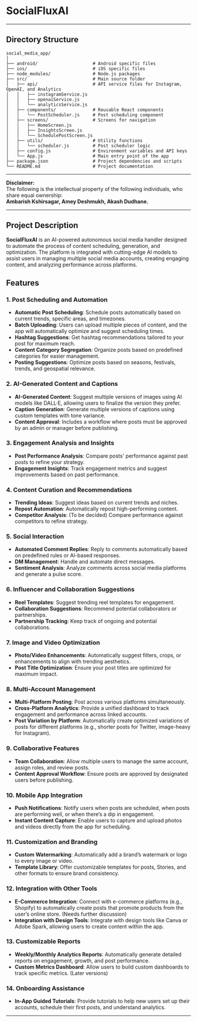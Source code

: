# SocialFluxAI
---

## Directory Structure

```plaintext
social_media_app/
│
├── android/                     # Android specific files
├── ios/                         # iOS specific files
├── node_modules/                # Node.js packages
├── src/                         # Main source folder
│   ├── api/                     # API service files for Instagram, OpenAI, and Analytics
│   │   ├── instagramService.js
│   │   ├── openaiService.js
│   │   └── analyticsService.js
│   ├── components/              # Reusable React components
│   │   └── PostScheduler.js     # Post scheduling component
│   ├── screens/                 # Screens for navigation
│   │   ├── HomeScreen.js
│   │   ├── InsightsScreen.js
│   │   └── SchedulePostScreen.js
│   ├── utils/                   # Utility functions
│   │   └── scheduler.js         # Post scheduler logic
│   ├── config.js                # Environment variables and API keys
│   └── App.js                   # Main entry point of the app
├── package.json                 # Project dependencies and scripts
└── README.md                    # Project documentation
```
----

**Disclaimer:**  
The following is the intellectual property of the following individuals, who share equal ownership:  
**Ambarish Kshirsagar, Amey Deshmukh, Akash Dudhane.**

---

## Project Description

**SocialFluxAI** is an AI-powered autonomous social media handler designed to automate the process of content scheduling, generation, and optimization. The platform is integrated with cutting-edge AI models to assist users in managing multiple social media accounts, creating engaging content, and analyzing performance across platforms.

## Features

### 1. Post Scheduling and Automation
- **Automatic Post Scheduling**: Schedule posts automatically based on current trends, specific areas, and timezones.
- **Batch Uploading**: Users can upload multiple pieces of content, and the app will automatically optimize and suggest scheduling times.
- **Hashtag Suggestions**: Get hashtag recommendations tailored to your post for maximum reach.
- **Content Category Segregation**: Organize posts based on predefined categories for easier management.
- **Posting Suggestions**: Optimize posts based on seasons, festivals, trends, and geospatial relevance.

### 2. AI-Generated Content and Captions
- **AI-Generated Content**: Suggest multiple versions of images using AI models like DALL·E, allowing users to finalize the version they prefer.
- **Caption Generation**: Generate multiple versions of captions using custom templates with tone variance.
- **Content Approval**: Includes a workflow where posts must be approved by an admin or manager before publishing.

### 3. Engagement Analysis and Insights
- **Post Performance Analysis**: Compare posts' performance against past posts to refine your strategy.
- **Engagement Insights**: Track engagement metrics and suggest improvements based on past performance.
  
### 4. Content Curation and Recommendations
- **Trending Ideas**: Suggest ideas based on current trends and niches.
- **Repost Automation**: Automatically repost high-performing content.
- **Competitor Analysis**: (To be decided) Compare performance against competitors to refine strategy.

### 5. Social Interaction
- **Automated Comment Replies**: Reply to comments automatically based on predefined rules or AI-based responses.
- **DM Management**: Handle and automate direct messages.
- **Sentiment Analysis**: Analyze comments across social media platforms and generate a pulse score.

### 6. Influencer and Collaboration Suggestions
- **Reel Templates**: Suggest trending reel templates for engagement.
- **Collaboration Suggestions**: Recommend potential collaborators or partnerships.
- **Partnership Tracking**: Keep track of ongoing and potential collaborations.

### 7. Image and Video Optimization
- **Photo/Video Enhancements**: Automatically suggest filters, crops, or enhancements to align with trending aesthetics.
- **Post Title Optimization**: Ensure your post titles are optimized for maximum impact.

### 8. Multi-Account Management
- **Multi-Platform Posting**: Post across various platforms simultaneously.
- **Cross-Platform Analytics**: Provide a unified dashboard to track engagement and performance across linked accounts.
- **Post Variation by Platform**: Automatically create optimized variations of posts for different platforms (e.g., shorter posts for Twitter, image-heavy for Instagram).

### 9. Collaborative Features
- **Team Collaboration**: Allow multiple users to manage the same account, assign roles, and review posts.
- **Content Approval Workflow**: Ensure posts are approved by designated users before publishing.

### 10. Mobile App Integration
- **Push Notifications**: Notify users when posts are scheduled, when posts are performing well, or when there’s a dip in engagement.
- **Instant Content Capture**: Enable users to capture and upload photos and videos directly from the app for scheduling.

### 11. Customization and Branding
- **Custom Watermarking**: Automatically add a brand’s watermark or logo to every image or video.
- **Template Library**: Offer customizable templates for posts, Stories, and other formats to ensure brand consistency.

### 12. Integration with Other Tools
- **E-Commerce Integration**: Connect with e-commerce platforms (e.g., Shopify) to automatically create posts that promote products from the user’s online store. (Needs further discussion)
- **Integration with Design Tools**: Integrate with design tools like Canva or Adobe Spark, allowing users to create content within the app.

### 13. Customizable Reports
- **Weekly/Monthly Analytics Reports**: Automatically generate detailed reports on engagement, growth, and post performance.
- **Custom Metrics Dashboard**: Allow users to build custom dashboards to track specific metrics. (Later versions)

### 14. Onboarding Assistance
- **In-App Guided Tutorials**: Provide tutorials to help new users set up their accounts, schedule their first posts, and understand analytics.

---


